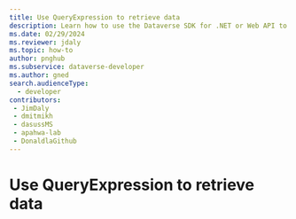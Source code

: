 ```yaml
---
title: Use QueryExpression to retrieve data
description: Learn how to use the Dataverse SDK for .NET or Web API to send a request to retrieve data using QueryExpression
ms.date: 02/29/2024
ms.reviewer: jdaly
ms.topic: how-to
author: pnghub
ms.subservice: dataverse-developer
ms.author: gned
search.audienceType: 
  - developer
contributors:
 - JimDaly
 - dmitmikh
 - dasussMS
 - apahwa-lab
 - DonaldlaGithub
---
```

# Use QueryExpression to retrieve data
